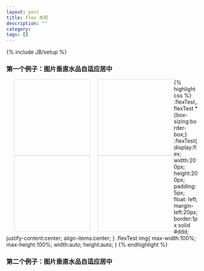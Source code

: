 ```yaml
---
layout: post
title: Flex 布局
description: ""
category: 
tags: []
---
```

{% include JB/setup %}
<script src="http://cdnjs.cloudflare.com/ajax/libs/holder/2.4.0/holder.js"></script>

### 第一个例子：图片垂直水品自适应居中
<div class="clearfix">
<div class="flexTest">
    <img data-src="holder.js/300x200/auto/random"></img>
</div>

<div class="flexTest">
    <img data-src="holder.js/200x300/auto/random"></img>
</div>

<div class="flexTest">
    <img data-src="holder.js/200x200/auto/random"></img>
</div>

<div class="flexTest">
    <img data-src="holder.js/100x100/auto/random"></img>
</div>

<style>
.flexTest,.flexTest *{box-sizing:border-box;}
.flexTest{
    display:flex;
    width:200px;
    height:200px;
    padding:5px;
    float: left;
    margin-left:20px;
    border:1px solid #ddd;
    justify-content:center;
    align-items:center;
}
.flexTest img{
    max-width:100%;
    max-height:100%;
    width:auto;
    height:auto;
}
</style>
</div>

{% highlight css %}
.flexTest,.flexTest *{box-sizing:border-box;}
.flexTest{
    display:flex;
    width:200px;
    height:200px;
    padding:5px;
    float: left;
    margin-left:20px;
    border:1px solid #ddd;
    justify-content:center;
    align-items:center;
}
.flexTest img{
    max-width:100%;
    max-height:100%;
    width:auto;
    height:auto;
}
{% endhighlight %}

### 第二个例子：图片垂直水品自适应居中